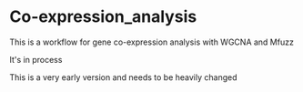# Co-expression_analysis
This is a workflow for gene co-expression analysis with WGCNA and Mfuzz

It's in process

This is a very early version and needs to be heavily changed
